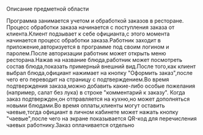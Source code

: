 ﻿Описание предметной области 

Программа занимается учетом и обработкой заказов в ресторане.
Процесс обработки заказа начинается с поступления заказа от клиента.Клиент подзывает к себе официанта,с этого момента начинается процесс обработки заказа.Работник заходит в приложение,авторизуется в программе под своим логином и паролем.После авторизации работник может открыть меню ресторана.Нажав на название блюда,работник может посмотреть состав блюда,показать примерный внешний вид.После того,как клиент выбрал блюда,официант нажимает на кнопку "Оформить заказ",после чего его переводит на страницу с подтверждением.Во время подтверждения заказа,можно добавить какие-либо особые пожелания (например, салат без лука) в строке "комментарий к заказу". Когда заказ подтвержден,он отправляется на кухню,но может дополняться новыми блюдами.Во время оплаты,клиенты могут оставить чаевые,тогда официант в личном кабинете может нажать кнопку "чаевые",после чего на экране показывается QR-код для перечисления чаевых работнику.Заказ оплачивается отдельно



